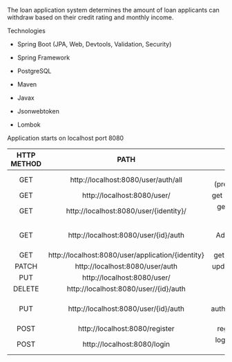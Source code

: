 
The loan application system determines the amount of loan applicants can withdraw based on their credit rating and monthly income.

Technologies

- Spring Boot (JPA, Web, Devtools, Validation, Security)

- Spring Framework

- PostgreSQL

- Maven

- Javax

- Jsonwebtoken

- Lombok


Application starts on localhost port 8080

| HTTP METHOD |                       PATH                        |                   USAGE                   |
|:-----------:|:-------------------------------------------------:|:-----------------------------------------:|
|     GET     |        http://localhost:8080/user/auth/all        |    get all users (preauthorize admin)     |
|     GET     |            http://localhost:8080/user/            |          get user which is login          |
|     GET     |      http://localhost:8080/user/{identity}/       |        get user by identity number        |
|     GET     |       http://localhost:8080/user/{id}/auth        | get user by id Admin(preauthorize admin)  |
|     GET     | http://localhost:8080/user/application/{identity} |          get Application result           |
|    PATCH    |          http://localhost:8080/user/auth          |           update user password            |
|     PUT     |            http://localhost:8080/user/            |                update user                |
|   DELETE    |       http://localhost:8080/user//{id}/auth       |                delete user                |
|     PUT     |       http://localhost:8080/user/{id}/auth        | update user authorize(preauthorize admin) |
|    POST     |          http://localhost:8080/register           |            register a new user            |
|    POST     |            http://localhost:8080/login            |        login with registered user         |

